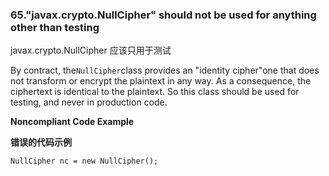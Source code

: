### 65."javax.crypto.NullCipher" should not be used for anything other than testing

javax.crypto.NullCipher 应该只用于测试

By contract, the`NullCipher`class provides an "identity cipher"one that does not transform or encrypt the plaintext in any way. As a consequence, the ciphertext is identical to the plaintext. So this class should be used for testing, and never in production code.


**Noncompliant Code Example**

**错误的代码示例**

```
NullCipher nc = new NullCipher();
```
